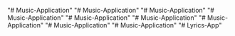 "# Music-Application" 
"# Music-Application" 
"# Music-Application" 
"# Music-Application" 
"# Music-Application" 
"# Music-Application" 
"# Music-Application" 
"# Music-Application" 
"# Music-Application" 
"# Lyrics-App" 
